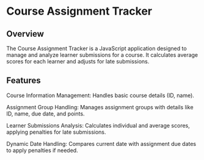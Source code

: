 # Course Assignment Tracker

## Overview
The Course Assignment Tracker is a JavaScript application designed to manage and analyze learner submissions for a course. It calculates average scores for each learner and adjusts for late submissions.



## Features
Course Information Management: Handles basic course details (ID, name).

Assignment Group Handling: Manages assignment groups with details like ID, name, due date, and points.

Learner Submissions Analysis: Calculates individual and average scores, applying penalties for late submissions.

Dynamic Date Handling: Compares current date with assignment due dates to apply penalties if needed.

